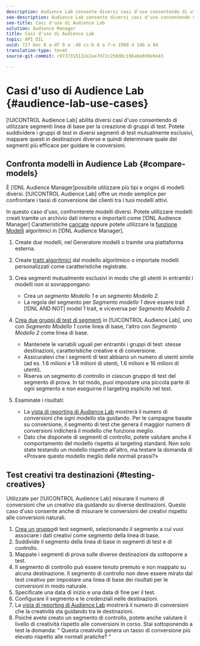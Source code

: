 ```yaml
---
description: Audience Lab consente diversi casi d'uso consentendo di utilizzare segmenti linea di base per creare gruppi di test. Potete suddividere i gruppi di test in diversi segmenti di test mutualmente esclusivi, mappare questi in destinazioni diverse e quindi determinare quale dei segmenti più efficace per guidare le conversioni.
seo-description: Audience Lab consente diversi casi d'uso consentendo di utilizzare segmenti linea di base per creare gruppi di test. Potete suddividere i gruppi di test in diversi segmenti di test mutualmente esclusivi, mappare questi in destinazioni diverse e quindi determinare quale dei segmenti più efficace per guidare le conversioni.
seo-title: Casi d'uso di Audience Lab
solution: Audience Manager
title: Casi d'uso di Audience Lab
topic: API DIL
uuid: 727 bec 8 a-df 9 a -40 cc-b 8 a 7-e 1980 d 146 a 84
translation-type: tm+mt
source-git-commit: c9737315132e2ae7d72c250d8c196abe8d9e0e43

---
```



# Casi d&#39;uso di Audience Lab {#audience-lab-use-cases}

[!UICONTROL Audience Lab] abilita diversi casi d&#39;uso consentendo di utilizzare segmenti linea di base per la creazione di gruppi di test. Potete suddividere i gruppi di test in diversi segmenti di test mutualmente esclusivi, mappare questi in destinazioni diverse e quindi determinare quale dei segmenti più efficace per guidare le conversioni.

## Confronta modelli in Audience Lab {#compare-models}

È [!DNL Audience Manager]possibile utilizzare più tipi e origini di modelli diversi. [!UICONTROL Audience Lab] offre un modo semplice per confrontare i tassi di conversione dei clienti tra i tuoi modelli attivi.

<!-- audience-lab-compare-models.xml -->

In questo caso d&#39;uso, confronterete modelli diversi. Potete utilizzare modelli creati tramite un archivio dati interno e importarli come [!DNL Audience Manager] Caratteristiche [caricate](../../features/traits/create-onboarded-rule-based-traits.md#create-rules-based-or-onboarded-traits) oppure potete utilizzare la [funzione Modelli](../../features/algorithmic-models/understanding-models.md) algoritmici in [!DNL Audience Manager].

1. Create due modelli, nel Generatore [](../../features/algorithmic-models/create-model.md)modelli o tramite una piattaforma esterna.
1. Create [tratti algoritmici](../../features/traits/create-algorithmic-traits.md) dal modello algoritmico o importate modelli personalizzati come caratteristiche registrate.
1. Crea segmenti mutualmente esclusivi in modo che gli utenti in entrambi i modelli non si sovrappongano:

   * Crea un *segmento Modello 1* e un *segmento Modello 2*.
   * La regola del segmento per *Segmento modello 1* deve essere trait [!DNL AND NOT] model 1 trait, e viceversa per *Segmento Modello 2*.

1. [Crea due gruppi di test di segmenti](../../features/audience-lab/audience-lab-manage-test-groups.md#create-test-groups) in [!UICONTROL Audience Lab], uno con *Segmento Modello 1* come linea di base, l&#39;altro con *Segmento Modello 2* come linea di base.

   * Mantenete le variabili uguali per entrambi i gruppi di test: stesse destinazioni, caratteristiche creative e di conversione.
   * Assicuratevi che i segmenti di test abbiano un numero di utenti simile (ad es. 1.6 milioni e 1.8 milioni di utenti, 1.6 milioni e 16 milioni di utenti).
   * Riserva un segmento di controllo in ciascun gruppo di test del segmento di prova. In tal modo, puoi impostare una piccola parte di ogni segmento e non eseguirne il targeting esplicito nel test.

1. Esaminate i risultati:

   * La [vista di reporting di Audience Lab](../../features/audience-lab/audience-lab-reporting-view.md) mostrerà il numero di conversioni che ogni modello sta guidando. Per le campagne basate su conversione, il segmento di test che genera il maggior numero di conversioni indicherà il modello che funziona meglio.
   * Dato che disponete di segmenti di controllo, potete valutare anche il comportamento del modello rispetto al targeting standard. Non solo state testando un modello rispetto all&#39;altro, ma testare la domanda di «Provare questo modello meglio delle normali prassi?»

## Test creativi tra destinazioni {#testing-creatives}

<!-- audience-lab-creatives-across-destinations.xml -->

Utilizzate per [!UICONTROL Audience Lab] misurare il numero di conversioni che un creativo sta guidando su diverse destinazioni. Questo caso d&#39;uso consente anche di misurare le conversioni dei creativi rispetto alle conversioni naturali.

1. [Crea un gruppo](../../features/audience-lab/audience-lab-manage-test-groups.md#create-test-groups)di test segmenti, selezionando il segmento a cui vuoi associare i dati creativi come segmento della linea di base.
1. Suddivide il segmento della linea di base in segmenti di test e di controllo.
1. Mappate i segmenti di prova sulle diverse destinazioni da sottoporre a test.
1. Il segmento di controllo può essere tenuto premuto e non mappato su alcuna destinazione. Il segmento di controllo non deve essere mirato dal test creativo per impostare una linea di base dei risultati per le conversioni in modo naturale.
1. Specificate una data di inizio e una data di fine per il test.
1. Configurare il segmento e le credenziali nelle destinazioni.
1. La [vista di reporting di Audience Lab](../../features/audience-lab/audience-lab-reporting-view.md) mostrerà il numero di conversioni che la creatività sta guidando tra le destinazioni.
1. Poiché avete creato un segmento di controllo, potete anche valutare il livello di creatività rispetto alle conversioni in corso. Stai sottoponendo a test la domanda: &quot; Questa creatività genera un tasso di conversione più elevato rispetto alle normali pratiche? &quot;

